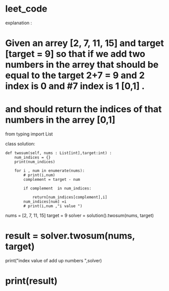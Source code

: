 # leet_code
 explanation :
# Given an arrey [2, 7, 11, 15] and target [target = 9] so that if we add two numbers in the arrey that should be equal to the target 2+7 = 9 and 2 index is 0 and #7 index is 1 [0,1] .
# and should return the indices of that numbers in the arrey [0,1]


from typing import List

class solution:

    def twosum(self, nums : List[int],target:int) :
        num_indices = {}
        print(num_indices)

        for i , num in enumerate(nums):
            # print(i,num)
            complement = target - num 

            if complement  in num_indices:

                return[num_indices[complement],i]
            num_indices[num] =i
            # print(i,num ,"i value ")

nums = [2, 7, 11, 15]
target = 9
solver = solution().twosum(nums, target)
# result = solver.twosum(nums, target)
print("index value of add up numbers ",solver)
# print(result)

